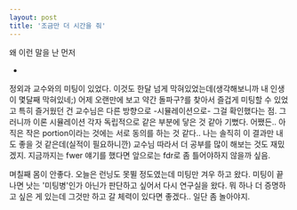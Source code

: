 ```yaml
---
layout: post
title: '조금만 더 시간을 줘'
---
```


왜 이런 말을 난 먼저

-

정외과 교수와의 미팅이 있었다. 이것도 한달 넘게 막혀있었는데(생각해보니까 내 인생이 몇달째 막혀있네;) 어제 오랜만에 보고 약간 돌파구?를 찾아서 즐겁게 미팅할 수 있었고 특히 즐거웠던 건 교수님은 다른 방향으로 -시뮬레이션으로- 그걸 확인했다는 점. 그러니까 이론 시뮬레이션 각자 독립적으로 같은 부분에 닿은 것 같아 기뻤다. 어쨌든.. 아직은 작은 portion이라는 것에는 서로 동의를 하는 것 같다.. 나는 솔직히 이 결과만 내도 좋을 것 같은데(실적이 필요하니깐) 교수님 따라서 더 공부를 많이 해보는 것도 재밌겠지. 지금까지는 fwer 얘기를 했다면 앞으로는 fdr로 좀 틀어야하지 않을까 싶음.

며칠째 몸이 안좋다. 오늘은 런닝도 못뛸 정도였는데 미팅만 겨우 하고 왔다. 미팅이 끝나면 낫는 '미팅병'인가 아닌가 판단하고 싶어서 다시 연구실을 왔다. 뭐 하나 더 증명하고 싶은 게 있는데 그것만 하고 갈 체력이 있다면 좋겠다.. 일단 좀 놀아야지.

